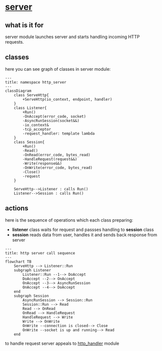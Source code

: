 # [server]("https://github.com/LeeDoor/hex_chess_backend/tree/main/src/server")
## what is it for
server module launches server and starts handling incoming HTTP requests.
## classes
here you can see graph of classes in server module:
```mermaid
---
title: namespace http_server
---
classDiagram
    class ServeHttp{
        +ServeHttp(io_context, endpoint, handler)
    }
    class Listener{
        +Run()
        -OnAccept(error_code, socket)
        -AsyncRunSession(socket&&)
        -io_context&
        -tcp_acceptor
        -request_handler: template lambda
    }
    class Session{
        +Run()
        -Read()
        -OnRead(error_code, bytes_read)
        -HandleRequest(request&&)
        -Write(response&&)
        -OnWrite(error_code, bytes_read)
        -Close()
        -request
    }

    ServeHttp-->Listener : calls Run()
    Listener-->Session : calls Run()
```
## actions
here is the sequence of operations which each class preparing:
* **listener** class waits for request and passses handling to **session** class
* **session** reads data from user, handles it and sends back response from server
```mermaid
---
title: http server call sequence
---
flowchart TB
    ServeHttp --> Listener::Run
    subgraph Listener
        Listener::Run --1--> DoAccept
        DoAccept --2--> OnAccept
        OnAccept --3--> AsyncRunSession
        OnAccept --4--> DoAccept
    end
    subgraph Session
        AsyncRunSession --> Session::Run
        Session::Run --> Read
        Read --> OnRead
        OnRead --> HandleRequest
        HandleRequest --> Write
        Write --> OnWrite
        OnWrite --connection is closed--> Close
        OnWrite --socket is up and running--> Read
    end
```

to handle request server appeals to [http_handler]("https://github.com/LeeDoor/hex_chess_backend/tree/main/src/http_handler") module